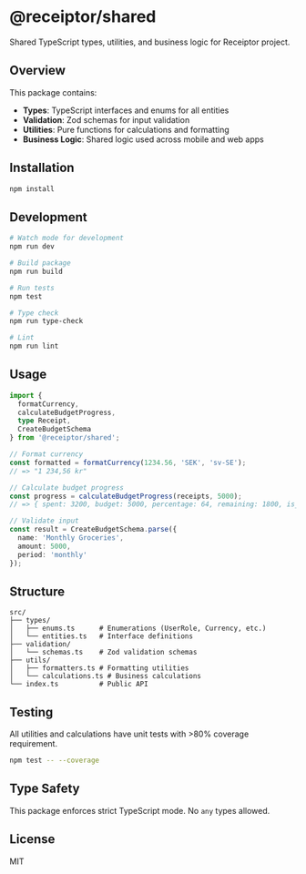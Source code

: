 # @receiptor/shared

Shared TypeScript types, utilities, and business logic for Receiptor project.

## Overview

This package contains:
- **Types**: TypeScript interfaces and enums for all entities
- **Validation**: Zod schemas for input validation
- **Utilities**: Pure functions for calculations and formatting
- **Business Logic**: Shared logic used across mobile and web apps

## Installation

```bash
npm install
```

## Development

```bash
# Watch mode for development
npm run dev

# Build package
npm run build

# Run tests
npm test

# Type check
npm run type-check

# Lint
npm run lint
```

## Usage

```typescript
import { 
  formatCurrency, 
  calculateBudgetProgress,
  type Receipt,
  CreateBudgetSchema 
} from '@receiptor/shared';

// Format currency
const formatted = formatCurrency(1234.56, 'SEK', 'sv-SE');
// => "1 234,56 kr"

// Calculate budget progress
const progress = calculateBudgetProgress(receipts, 5000);
// => { spent: 3200, budget: 5000, percentage: 64, remaining: 1800, is_exceeded: false }

// Validate input
const result = CreateBudgetSchema.parse({
  name: 'Monthly Groceries',
  amount: 5000,
  period: 'monthly'
});
```

## Structure

```
src/
├── types/
│   ├── enums.ts      # Enumerations (UserRole, Currency, etc.)
│   └── entities.ts   # Interface definitions
├── validation/
│   └── schemas.ts    # Zod validation schemas
├── utils/
│   ├── formatters.ts # Formatting utilities
│   └── calculations.ts # Business calculations
└── index.ts          # Public API
```

## Testing

All utilities and calculations have unit tests with >80% coverage requirement.

```bash
npm test -- --coverage
```

## Type Safety

This package enforces strict TypeScript mode. No `any` types allowed.

## License

MIT

